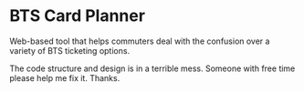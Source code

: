 # BTS Card Planner
Web-based tool that helps commuters deal with the confusion over a variety of BTS ticketing options.

The code structure and design is in a terrible mess. Someone with free time please help me fix it. Thanks.
